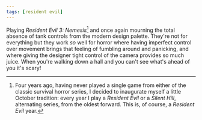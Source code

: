 ```yaml
---
tags: [resident evil] 
---
```


Playing _Resident Evil 3: Nemesis_[^1] and once again mourning the total absence of tank controls from the modern design palette. They're not for everything but they work _so_ well for horror where having imperfect control over movement brings that feeling of fumbling around and panicking, and where giving the designer tight control of the camera provides so much juice. When you're walking down a hall and you can't see what's ahead of you it's scary!

[^1]: Four years ago, having never played a single game from either of the classic survival horror series, I decided to inaugurate myself a little October tradition: every year I play a _Resident Evil_ or a _Silent Hill_, alternating series, from the oldest forward. This is, of course, a _Resident Evil_ year.
